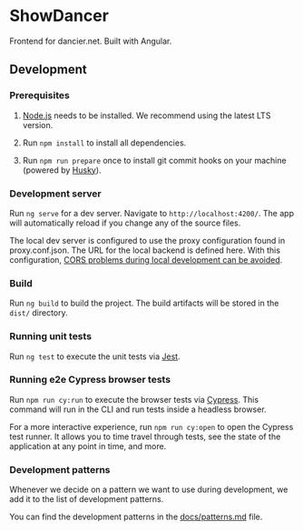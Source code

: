 # ShowDancer

Frontend for dancier.net. Built with Angular.

## Development

### Prerequisites

1. [Node.js](https://nodejs.org/) needs to be installed.
We recommend using the latest LTS version.

2. Run `npm install` to install all dependencies.

3. Run `npm run prepare` once to install git commit hooks on your machine (powered by [Husky](https://typicode.github.io/)).

### Development server

Run `ng serve` for a dev server. Navigate to `http://localhost:4200/`. The app will automatically reload if you change any of the source files.

The local dev server is configured to use the proxy configuration found in proxy.conf.json.
The URL for the local backend is defined here.
With this configuration, [CORS problems during local development can be avoided](https://levelup.gitconnected.com/fixing-cors-errors-with-angular-cli-proxy-e5e0ef143f85).

### Build

Run `ng build` to build the project. The build artifacts will be stored in the `dist/` directory.

### Running unit tests

Run `ng test` to execute the unit tests via [Jest](https://jestjs.io/).

### Running e2e Cypress browser tests

Run `npm run cy:run` to execute the browser tests via [Cypress](https://www.cypress.io/).
This command will run in the CLI and run tests inside a headless browser.

For a more interactive experience, run `npm run cy:open` to open the Cypress test runner.
It allows you to time travel through tests, see the state of the application at any point in time, and more.

### Development patterns

Whenever we decide on a pattern we want to use during development,
we add it to the list of development patterns.

You can find the development patterns in the [docs/patterns.md](patterns.md) file.
